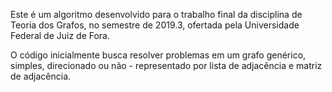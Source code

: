 Este é um algoritmo desenvolvido para o trabalho final da disciplina de Teoria dos Grafos, no semestre de 2019.3, ofertada pela Universidade Federal de Juiz de Fora.

O código inicialmente busca resolver problemas em um grafo genérico, simples, direcionado ou não - representado por lista de adjacência e matriz de adjacência.

